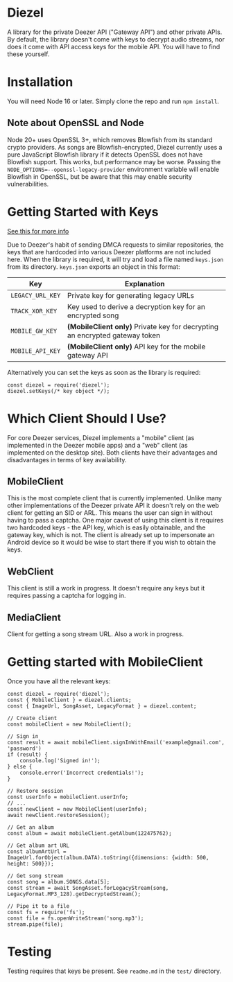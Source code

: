 # Diezel
A library for the private Deezer API ("Gateway API") and other private APIs. By default, the library doesn't come with keys to decrypt audio streams, nor does it come with API access keys for the mobile API. You will have to find these yourself.

# Installation
You will need Node 16 or later. Simply clone the repo and run `npm install`.

## Note about OpenSSL and Node
Node 20+ uses OpenSSL 3+, which removes Blowfish from its standard crypto providers. As songs are Blowfish-encrypted, Diezel currently uses a pure JavaScript Blowfish library if it detects OpenSSL does not have Blowfish support. This works, but performance may be worse. Passing the `NODE_OPTIONS=--openssl-legacy-provider` environment variable will enable Blowfish in OpenSSL, but be aware that this may enable security vulnerabilities.

# Getting Started with Keys
[See this for more info](https://gist.github.com/svbnet/b79b705a4c19d74896670c1ac7ad627e)

Due to Deezer's habit of sending DMCA requests to similar repositories, the keys that are hardcoded into various Deezer platforms are not included here.
When the library is required, it will try and load a file named `keys.json` from its directory. `keys.json` exports an object in this format:

| Key | Explanation |
| --- | --- |
| `LEGACY_URL_KEY` | Private key for generating legacy URLs |
| `TRACK_XOR_KEY` | Key used to derive a decryption key for an encrypted song |
| `MOBILE_GW_KEY` | **(MobileClient only)** Private key for decrypting an encrypted gateway token |
| `MOBILE_API_KEY` | **(MobileClient only)** API key for the mobile gateway API |

Alternatively you can set the keys as soon as the library is required:

    const diezel = require('diezel');
    diezel.setKeys(/* key object */);

# Which Client Should I Use?
For core Deezer services, Diezel implements a "mobile" client (as implemented in the Deezer mobile apps) and a "web" client (as implemented on the desktop site). Both clients have their advantages and disadvantages in terms of key availability.

## MobileClient
This is the most complete client that is currently implemented. Unlike many other implementations of the Deezer private API it doesn't rely on the web client for getting an SID or ARL. This means the user can sign in without having to pass a captcha. One major caveat of using this client is it requires two hardcoded keys - the API key, which is easily obtainable, and the gateway key, which is not. The client is already set up to impersonate an Android device so it would be wise to start there if you wish to obtain the keys.

## WebClient
This client is still a work in progress. It doesn't require any keys but it requires passing a captcha for logging in.

## MediaClient
Client for getting a song stream URL. Also a work in progress.

# Getting started with MobileClient
Once you have all the relevant keys:

    const diezel = require('diezel');
    const { MobileClient } = diezel.clients;
    const { ImageUrl, SongAsset, LegacyFormat } = diezel.content;

    // Create client
    const mobileClient = new MobileClient();

    // Sign in
    const result = await mobileClient.signInWithEmail('example@gmail.com', 'password')
    if (result) {
        console.log('Signed in!');
    } else {
        console.error('Incorrect credentials!');
    }

    // Restore session
    const userInfo = mobileClient.userInfo;
    // ...
    const newClient = new MobileClient(userInfo);
    await newClient.restoreSession();
    
    // Get an album
    const album = await mobileClient.getAlbum(122475762);

    // Get album art URL
    const albumArtUrl = ImageUrl.forObject(album.DATA).toString({dimensions: {width: 500, height: 500}});

    // Get song stream
    const song = album.SONGS.data[5];
    const stream = await SongAsset.forLegacyStream(song, LegacyFormat.MP3_128).getDecryptedStream();

    // Pipe it to a file
    const fs = require('fs');
    const file = fs.openWriteStream('song.mp3');
    stream.pipe(file);

# Testing
Testing requires that keys be present. See `readme.md` in the `test/` directory.

